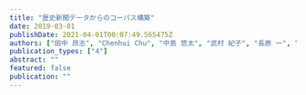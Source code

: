 ```yaml
---
title: "歴史新聞データからのコーパス構築"
date: 2019-03-01
publishDate: 2021-04-01T00:07:49.565475Z
authors: ["田中 昂志", "Chenhui Chu", "中島 悠太", "武村 紀子", "長原 一", "藤川 隆男"]
publication_types: ["4"]
abstract: ""
featured: false
publication: ""
---
```


